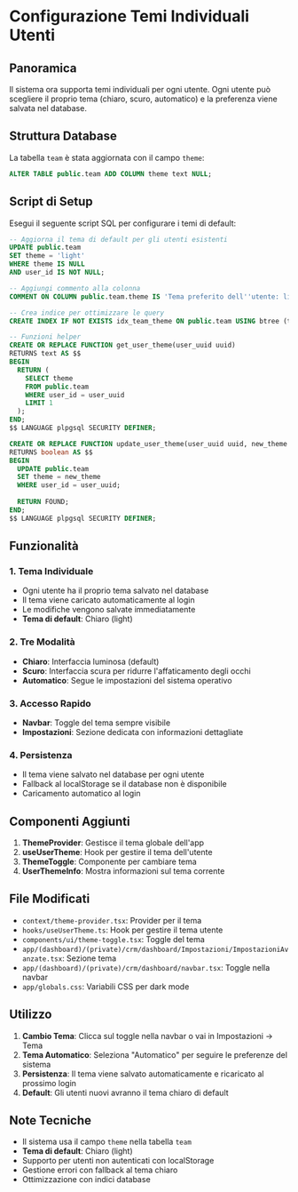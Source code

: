 # Configurazione Temi Individuali Utenti

## Panoramica

Il sistema ora supporta temi individuali per ogni utente. Ogni utente può scegliere il proprio tema (chiaro, scuro, automatico) e la preferenza viene salvata nel database.

## Struttura Database

La tabella `team` è stata aggiornata con il campo `theme`:

```sql
ALTER TABLE public.team ADD COLUMN theme text NULL;
```

## Script di Setup

Esegui il seguente script SQL per configurare i temi di default:

```sql
-- Aggiorna il tema di default per gli utenti esistenti
UPDATE public.team 
SET theme = 'light' 
WHERE theme IS NULL 
AND user_id IS NOT NULL;

-- Aggiungi commento alla colonna
COMMENT ON COLUMN public.team.theme IS 'Tema preferito dell''utente: light, dark, system';

-- Crea indice per ottimizzare le query
CREATE INDEX IF NOT EXISTS idx_team_theme ON public.team USING btree (theme);

-- Funzioni helper
CREATE OR REPLACE FUNCTION get_user_theme(user_uuid uuid)
RETURNS text AS $$
BEGIN
  RETURN (
    SELECT theme 
    FROM public.team 
    WHERE user_id = user_uuid 
    LIMIT 1
  );
END;
$$ LANGUAGE plpgsql SECURITY DEFINER;

CREATE OR REPLACE FUNCTION update_user_theme(user_uuid uuid, new_theme text)
RETURNS boolean AS $$
BEGIN
  UPDATE public.team 
  SET theme = new_theme 
  WHERE user_id = user_uuid;
  
  RETURN FOUND;
END;
$$ LANGUAGE plpgsql SECURITY DEFINER;
```

## Funzionalità

### 1. Tema Individuale
- Ogni utente ha il proprio tema salvato nel database
- Il tema viene caricato automaticamente al login
- Le modifiche vengono salvate immediatamente
- **Tema di default**: Chiaro (light)

### 2. Tre Modalità
- **Chiaro**: Interfaccia luminosa (default)
- **Scuro**: Interfaccia scura per ridurre l'affaticamento degli occhi
- **Automatico**: Segue le impostazioni del sistema operativo

### 3. Accesso Rapido
- **Navbar**: Toggle del tema sempre visibile
- **Impostazioni**: Sezione dedicata con informazioni dettagliate

### 4. Persistenza
- Il tema viene salvato nel database per ogni utente
- Fallback al localStorage se il database non è disponibile
- Caricamento automatico al login

## Componenti Aggiunti

1. **ThemeProvider**: Gestisce il tema globale dell'app
2. **useUserTheme**: Hook per gestire il tema dell'utente
3. **ThemeToggle**: Componente per cambiare tema
4. **UserThemeInfo**: Mostra informazioni sul tema corrente

## File Modificati

- `context/theme-provider.tsx`: Provider per il tema
- `hooks/useUserTheme.ts`: Hook per gestire il tema utente
- `components/ui/theme-toggle.tsx`: Toggle del tema
- `app/(dashboard)/(private)/crm/dashboard/Impostazioni/ImpostazioniAvanzate.tsx`: Sezione tema
- `app/(dashboard)/(private)/crm/dashboard/navbar.tsx`: Toggle nella navbar
- `app/globals.css`: Variabili CSS per dark mode

## Utilizzo

1. **Cambio Tema**: Clicca sul toggle nella navbar o vai in Impostazioni → Tema
2. **Tema Automatico**: Seleziona "Automatico" per seguire le preferenze del sistema
3. **Persistenza**: Il tema viene salvato automaticamente e ricaricato al prossimo login
4. **Default**: Gli utenti nuovi avranno il tema chiaro di default

## Note Tecniche

- Il sistema usa il campo `theme` nella tabella `team`
- **Tema di default**: Chiaro (light)
- Supporto per utenti non autenticati con localStorage
- Gestione errori con fallback al tema chiaro
- Ottimizzazione con indici database 